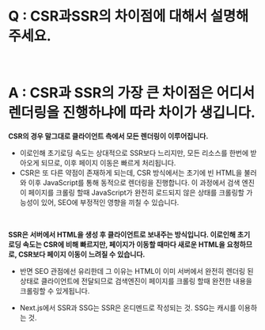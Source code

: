 # Q : CSR과SSR의 차이점에 대해서 설명해주세요.

<br />

# A : CSR과 SSR의 가장 큰 차이점은 어디서 렌더링을 진행하냐에 따라 차이가 생깁니다.

**CSR의 경우 말그대로 클라이언트 측에서 모든 렌더링이 이루어집니다.**

- 이로인해 초기로딩 속도는 상대적으로 SSR보다 느리지만, 모든 리소스를 한번에 받아오게 되므로, 이후 페이지 이동은 빠르게 처리됩니다.
- CSR은 또 다른 약점이 존재하게 되는데, CSR 방식에서는 초기에 빈 HTML을 불러와 이후 JavaScript를 통해 동적으로 렌더링을 진행합니다. 이 과정에서 검색 엔진이 페이지를 크롤링 할때 JavaScript가 완전히 로드되지 않은 상태를 크롤링할 가능성이 있어, SEO에 부정적인 영향을 끼칠 수 있습니다.

<br />

**SSR은 서버에서 HTML을 생성 후 클라이언트로 보내주는 방식입니다. 이로인해 초기 로딩 속도는 CSR에 비해 빠르지만, 페이지가 이동할 때마다 새로운 HTML을 요청하므로, CSR보다 페이지 이동이 느려질 수 있습니다.**

- 반면 SEO 관점에선 유리한데 그 이유는 HTML이 이미 서버에서 완전히 렌더링 된 상태로 클라이언트에 전달되므로 검색엔진이 페이지를 크롤링 할때 완전한 내용을 크롤링할 수 있게됩니다.

- Next.js에서 SSR과 SSG는 SSR은 온디멘드로 작성되는 것. SSG는 캐시를 이용하는 것.
